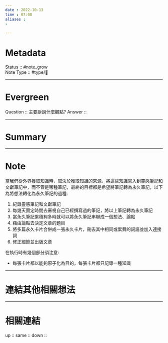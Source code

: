 ```yaml
---
date : 2022-10-13
time : 07:08
aliases :
- 

---
```


# Metadata
Status :: #note_grow <br>
Note Type :: #type/📘 <br>

---
# Evergreen
Question :: 主要訴說什麼觀點?
Answer :: 


---

# Summary


---

# Note
當我們從外界獲取知識時，取決於獲取知識的來源，將這些知識寫入到靈感筆記和文獻筆記中，而不管是哪種筆記，最終的目標都是希望將筆記轉為永久筆記，以下為將想法轉化為永久筆記的過程:
1. 紀錄靈感筆記和文獻筆記
2. 每幾天固定時間去審視自己已經撰寫過的筆記，將以上筆記轉為永久筆記
3. 當永久筆記累積夠多時就可以將永久筆記串聯成一個想法、論點
4. 藉由論點去決定文章的題目
5. 將多篇永久卡片合併成一張永久卡片，刪去其中相同或累贅的詞語並加入連接詞
6. 修正細節並出版文章

在執行時有幾個部分須注意:
- 每張卡片都以能夠原子化為目的，每張卡片都只記錄一種知識



---

# 連結其他相關想法


---

# 相關連結
up :: 
same :: 
down :: 


